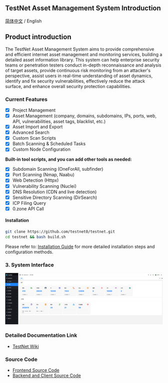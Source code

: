## TestNet Asset Management System Introduction

[简体中文](./README) / English

## Product introduction
The TestNet Asset Management System aims to provide comprehensive and efficient internet asset management and monitoring services, building a detailed asset information library. This system can help enterprise security teams or penetration testers conduct in-depth reconnaissance and analysis of target assets, provide continuous risk monitoring from an attacker's perspective, assist users in real-time understanding of asset dynamics, identify and fix security vulnerabilities, effectively reduce the attack surface, and enhance overall security protection capabilities.

### Current Features

- [X] Project Management
- [X] Asset Management (company, domains, subdomains, IPs, ports, web, API, vulnerabilities, asset tags, blacklist, etc.)
- [X] Asset Import and Export
- [X] Advanced Search
- [X] Custom Scan Scripts
- [X] Batch Scanning & Scheduled Tasks
- [X] Custom Node Configuration

**Built-in tool scripts, and you can add other tools as needed:**

- [X] Subdomain Scanning (OneForAll, subfinder)
- [X] Port Scanning (Nmap, Naabu)
- [X] Web Detection (Httpx)
- [X] Vulnerability Scanning (Nuclei)
- [X] DNS Resolution (CDN and live detection)
- [X] Sensitive Directory Scanning (DirSearch)
- [X] ICP Filing Query
- [X] 0.zone API Call

#### Installation

```bash
git clone https://github.com/testnet0/testnet.git
cd testnet && bash build.sh
```

Please refer to: [Installation Guide](/wiki/安装指南) for more detailed installation steps and configuration methods.
### 3. System Interface
![](https://raw.githubusercontent.com/testnet0/testnet/main/doc/img/dashboard.png)



### Detailed Documentation Link

- [TestNet Wiki](wiki)

### Source Code
- [Frontend Source Code](https://github.com/testnet0/testnet-vue3)
- [Backend and Client Source Code](https://github.com/testnet0/testnet-java)